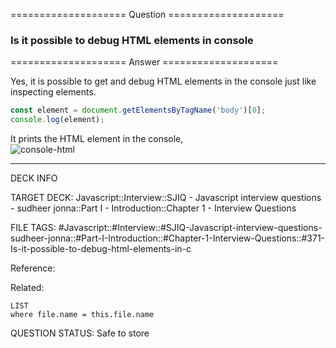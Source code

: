 ==================== Question ====================  

### Is it possible to debug HTML elements in console  

==================== Answer ====================  

Yes, it is possible to get and debug HTML elements in the console just like
inspecting elements.

```javascript
const element = document.getElementsByTagName('body')[0];
console.log(element);
```

It prints the HTML element in the console,  
![console-html](../../../../images/console-html.png)

---

DECK INFO

TARGET DECK: Javascript::Interview::SJIQ - Javascript interview questions -
sudheer jonna::Part I - Introduction::Chapter 1 - Interview Questions

FILE TAGS:
#Javascript::#Interview::#SJIQ-Javascript-interview-questions-sudheer-jonna::#Part-I-Introduction::#Chapter-1-Interview-Questions::#371-Is-it-possible-to-debug-html-elements-in-c

Reference:

Related:

```dataview
LIST
where file.name = this.file.name
```

QUESTION STATUS: Safe to store
